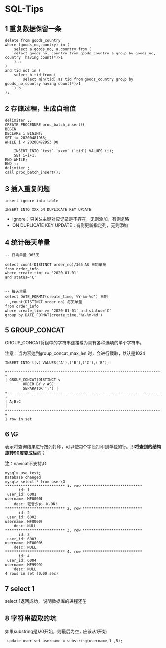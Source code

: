 # SQL-Tips



## 1 重复数据保留一条

```mysql
delete from goods_country
where (goods_no,country) in (
    select a.goods_no, a.country from (
    select goods_no, country from goods_country a group by goods_no, country  having count(*)>1
    ) a
)
and tid not in (
    select b.tid from (
        select min(tid) as tid from goods_country group by goods_no,country having count(*)>1
    ) b
);
```





## 2 存储过程，生成自增值

```mysql
delimiter ;;
CREATE PROCEDURE proc_batch_insert()
BEGIN
DECLARE i BIGINT;
SET i= 20200481953;
WHILE i < 20200492953 DO

    INSERT INTO `test`.`xxxx` (`tid`) VALUES (i);
    SET i=i+1;
END WHILE;
END ;;
delimiter ;  
call proc_batch_insert();  
```



## 3 插入重复问题

```mysql
insert ignore into table

INSERT INTO XXX ON DUPLICATE KEY UPDATE
```

- ignore：只关注主键对应记录是不存在，无则添加，有则忽略
- ON DUPLICATE KEY UPDATE：有则更新指定列，无则添加



## 4 统计每天单量

```mysql
-- 日均单量 365天

select count(DISTINCT order_no)/365 AS 日均单量
from order_info
where create_time >= '2020-01-01'
and status='C'


-- 每天单量
select DATE_FORMAT(create_time,'%Y-%m-%d') 日期
  ,count(DISTINCT order_no) 每天单量
from order_info
where create_time >= '2020-01-01' and status='C'
group by DATE_FORMAT(create_time,'%Y-%m-%d')
```



## 5 GROUP_CONCAT

GROUP_CONCAT将组中的字符串连接成为具有各种选项的单个字符串。

注意：当内容达到group_concat_max_len 时，会进行截取，默认是1024



```mysql
INSERT INTO t(v) VALUES('A'),('B'),('C'),('B');

+---------------------------------------------------------------------+
| GROUP_CONCAT(DISTINCT v
        ORDER BY v ASC
        SEPARATOR ';') |
+---------------------------------------------------------------------+
| A;B;C                                                               |
+---------------------------------------------------------------------+
1 row in set
```



## 6 \G

表示将查询结果进行按列打印，可以使每个字段打印到单独的行。即**将查到的结构旋转90度变成纵向；**

**注**：navicat不支持\G

```mysql
mysql> use test;
Database changed
mysql> select * from user\G
*************************** 1. row ***************************
      id: 1
 user_id: 6001
username: MF00001
    desc: 轻音少女- K-ON!
*************************** 2. row ***************************
      id: 2
 user_id: 6002
username: MF00002
    desc: NULL
*************************** 3. row ***************************
      id: 3
 user_id: 6003
username: MF00003
    desc: NULL
*************************** 4. row ***************************
      id: 4
 user_id: 6004
username: MF99999
    desc: NULL
4 rows in set (0.00 sec)
```



## 7 select 1

select 1返回成功， 说明数据库的进程还在



## 8 字符串截取的坑

如果substring是从0开始，则最后为空，应该从1开始

```mysql
 update user set username = substring(username,1 ,5);
 
```

